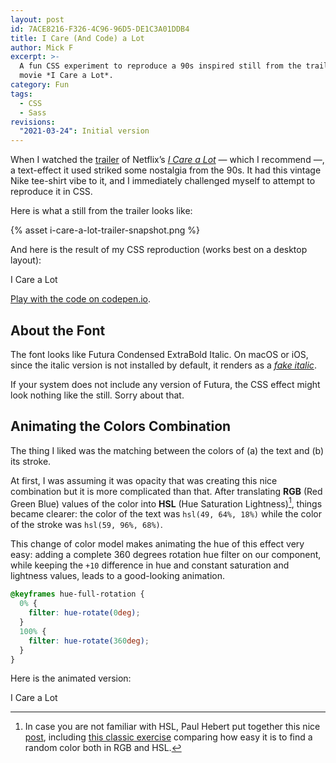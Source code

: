 ```yaml
---
layout: post
id: 7ACE8216-F326-4C96-96D5-DE1C3A01DDB4
title: I Care (And Code) a Lot
author: Mick F
excerpt: >-
  A fun CSS experiment to reproduce a 90s inspired still from the trailer of the
  movie *I Care a Lot*.
category: Fun
tags:
  - CSS
  - Sass
revisions:
  "2021-03-24": Initial version
---
```


When I watched the [trailer][2] of Netflix’s [_I Care a Lot_][1] — which I
recommend —, a text-effect it used striked some nostalgia from the 90s. It had
this vintage Nike tee-shirt vibe to it, and I immediately challenged myself to
attempt to reproduce it in CSS.

Here is what a still from the trailer looks like:

{% asset i-care-a-lot-trailer-snapshot.png %}

And here is the result of my CSS reproduction (works best on a desktop layout):

<p id="icarealot">
I Care a Lot
</p>

[Play with the code on codepen.io][4].

## About the Font

The font looks like Futura Condensed ExtraBold Italic. On macOS or iOS, since
the italic version is not installed by default, it renders as a [_fake
italic_][3].

If your system does not include any version of Futura, the CSS effect might look
nothing like the still. Sorry about that.

## Animating the Colors Combination

The thing I liked was the matching between the colors of (a) the text and (b)
its stroke.

At first, I was assuming it was opacity that was creating this nice combination
but it is more complicated than that. After translating **RGB** (Red Green Blue)
values of the color into **HSL** (Hue Saturation Lightness)[^1], things became
clearer: the color of the text was `hsl(49, 64%, 18%)` while the color of the
stroke was `hsl(59, 96%, 68%)`.

This change of color model makes animating the hue of this effect very easy:
adding a complete 360 degrees rotation hue filter on our component, while
keeping the `+10` difference in hue and constant saturation and lightness
values, leads to a good-looking animation.

```css
@keyframes hue-full-rotation {
  0% {
    filter: hue-rotate(0deg);
  }
  100% {
    filter: hue-rotate(360deg);
  }
}
```

Here is the animated version:

<p id="icarealot" class="hue-animated">
I Care a Lot
</p>

[^1]:
    In case you are not familiar with HSL, Paul Hebert put together this nice
    [post][5], including [this classic exercise][6] comparing how easy it is to
    find a random color both in RGB and HSL.

[1]: https://www.themoviedb.org/movie/601666-i-care-a-lot
[2]: https://youtu.be/D40uHmTSPew
[3]: https://www.marksimonson.com/notebook/view/FakevsTrueItalics
[4]: https://codepen.io/dirtyhenry/pen/zYoybEB
[5]: https://cloudfour.com/thinks/hsl-a-color-format-for-humans/
[6]:
  https://cloudfour.com/thinks/hsl-a-color-format-for-humans/#hsl-a-color-format-for-humans
